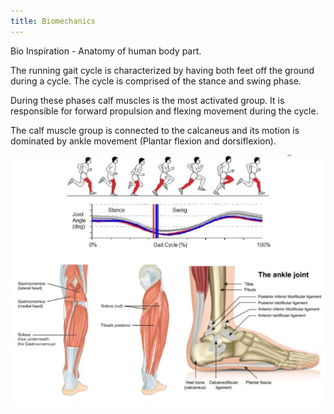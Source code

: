 ```yaml
---
title: Biomechanics
---
```


Bio Inspiration - Anatomy of human body part. 

The running gait cycle is characterized by having both feet off the ground during a cycle. The cycle is comprised of the stance and swing phase.  

During these phases calf muscles is the most activated group. It is responsible for forward propulsion and flexing movement during the cycle. 

The calf muscle group is connected to the calcaneus and its motion is dominated by ankle movement (Plantar flexion and dorsiflexion).  

![image caption](Biomechanics.JPG)
